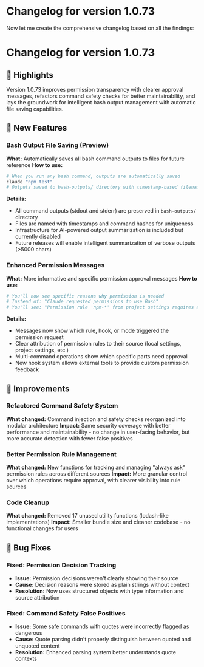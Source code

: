 # Changelog for version 1.0.73

Now let me create the comprehensive changelog based on all the findings:

# Changelog for version 1.0.73

## 🎯 Highlights
Version 1.0.73 improves permission transparency with clearer approval messages, refactors command safety checks for better maintainability, and lays the groundwork for intelligent bash output management with automatic file saving capabilities.

## 🚀 New Features

### Bash Output File Saving (Preview)
**What:** Automatically saves all bash command outputs to files for future reference
**How to use:**
```bash
# When you run any bash command, outputs are automatically saved
claude "npm test"
# Outputs saved to bash-outputs/ directory with timestamp-based filenames
```
**Details:**
- All command outputs (stdout and stderr) are preserved in `bash-outputs/` directory
- Files are named with timestamps and command hashes for uniqueness
- Infrastructure for AI-powered output summarization is included but currently disabled
- Future releases will enable intelligent summarization of verbose outputs (>5000 chars)

### Enhanced Permission Messages
**What:** More informative and specific permission approval messages
**How to use:**
```bash
# You'll now see specific reasons why permission is needed
# Instead of: "Claude requested permissions to use Bash"
# You'll see: "Permission rule 'npm-*' from project settings requires approval for this Bash command"
```
**Details:**
- Messages now show which rule, hook, or mode triggered the permission request
- Clear attribution of permission rules to their source (local settings, project settings, etc.)
- Multi-command operations show which specific parts need approval
- New hook system allows external tools to provide custom permission feedback

## 💪 Improvements

### Refactored Command Safety System
**What changed:** Command injection and safety checks reorganized into modular architecture
**Impact:** Same security coverage with better performance and maintainability - no change in user-facing behavior, but more accurate detection with fewer false positives

### Better Permission Rule Management
**What changed:** New functions for tracking and managing "always ask" permission rules across different sources
**Impact:** More granular control over which operations require approval, with clearer visibility into rule sources

### Code Cleanup
**What changed:** Removed 17 unused utility functions (lodash-like implementations)
**Impact:** Smaller bundle size and cleaner codebase - no functional changes for users

## 🐛 Bug Fixes

### Fixed: Permission Decision Tracking
- **Issue:** Permission decisions weren't clearly showing their source
- **Cause:** Decision reasons were stored as plain strings without context
- **Resolution:** Now uses structured objects with type information and source attribution

### Fixed: Command Safety False Positives
- **Issue:** Some safe commands with quotes were incorrectly flagged as dangerous
- **Cause:** Quote parsing didn't properly distinguish between quoted and unquoted content
- **Resolution:** Enhanced parsing system better understands quote contexts
